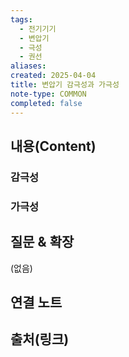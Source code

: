 ```yaml
---
tags:
  - 전기기기
  - 변압기
  - 극성
  - 권선
aliases: 
created: 2025-04-04
title: 변압기 감극성과 가극성
note-type: COMMON
completed: false
---
```


## 내용(Content)

### 감극성

### 가극성

## 질문 & 확장

(없음)

## 연결 노트

## 출처(링크)

